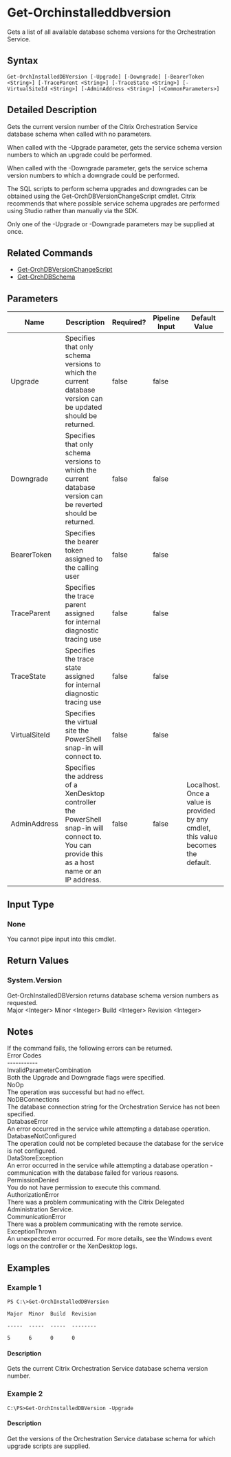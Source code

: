 ﻿
# Get-Orchinstalleddbversion
Gets a list of all available database schema versions for the Orchestration Service.
## Syntax

```
Get-OrchInstalledDBVersion [-Upgrade] [-Downgrade] [-BearerToken <String>] [-TraceParent <String>] [-TraceState <String>] [-VirtualSiteId <String>] [-AdminAddress <String>] [<CommonParameters>]
```

## Detailed Description
Gets the current version number of the Citrix Orchestration Service database schema when called with no parameters.

When called with the -Upgrade parameter, gets the service schema version numbers to which an upgrade could be performed.

When called with the -Downgrade parameter, gets the service schema version numbers to which a downgrade could be performed.

The SQL scripts to perform schema upgrades and downgrades can be obtained using the Get-OrchDBVersionChangeScript cmdlet. Citrix recommends that where possible service schema upgrades are performed using Studio rather than manually via the SDK.

Only one of the -Upgrade or -Downgrade parameters may be supplied at once.


## Related Commands

* [Get-OrchDBVersionChangeScript](../Get-OrchDBVersionChangeScript/)
* [Get-OrchDBSchema](../Get-OrchDBSchema/)
## Parameters
| Name   | Description | Required? | Pipeline Input | Default Value |
| --- | --- | --- | --- | --- |
| Upgrade | Specifies that only schema versions to which the current database version can be updated should be returned. | false | false |  |
| Downgrade | Specifies that only schema versions to which the current database version can be reverted should be returned. | false | false |  |
| BearerToken | Specifies the bearer token assigned to the calling user | false | false |  |
| TraceParent | Specifies the trace parent assigned for internal diagnostic tracing use | false | false |  |
| TraceState | Specifies the trace state assigned for internal diagnostic tracing use | false | false |  |
| VirtualSiteId | Specifies the virtual site the PowerShell snap-in will connect to. | false | false |  |
| AdminAddress | Specifies the address of a XenDesktop controller the PowerShell snap-in will connect to. You can provide this as a host name or an IP address. | false | false | Localhost. Once a value is provided by any cmdlet, this value becomes the default. |

## Input Type

### None
You cannot pipe input into this cmdlet.
## Return Values

### System.Version
Get-OrchInstalledDBVersion returns database schema version numbers as requested.  
Major &lt;Integer&gt; Minor &lt;Integer&gt; Build &lt;Integer&gt; Revision &lt;Integer&gt;
## Notes
If the command fails, the following errors can be returned.  
    Error Codes  
    -----------  
    InvalidParameterCombination  
        Both the Upgrade and Downgrade flags were specified.  
    NoOp  
        The operation was successful but had no effect.  
    NoDBConnections  
        The database connection string for the Orchestration Service has not been specified.  
    DatabaseError  
        An error occurred in the service while attempting a database operation.  
    DatabaseNotConfigured  
        The operation could not be completed because the database for the service is not configured.  
    DataStoreException  
        An error occurred in the service while attempting a database operation - communication with the database failed for various reasons.  
    PermissionDenied  
        You do not have permission to execute this command.  
    AuthorizationError  
        There was a problem communicating with the Citrix Delegated Administration Service.  
    CommunicationError  
        There was a problem communicating with the remote service.  
    ExceptionThrown  
        An unexpected error occurred.  For more details, see the Windows event logs on the controller or the XenDesktop logs.
## Examples

### Example 1

```
PS C:\>Get-OrchInstalledDBVersion  
  
Major  Minor  Build  Revision  
  
-----  -----  -----  --------  
  
5      6      0      0
```

#### Description
Gets the current Citrix Orchestration Service database schema version number.
### Example 2

```
C:\PS>Get-OrchInstalledDBVersion -Upgrade
```

#### Description
Get the versions of the Orchestration Service database schema for which upgrade scripts are supplied.
